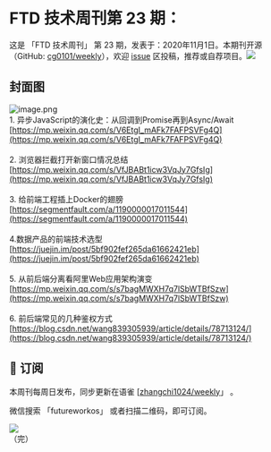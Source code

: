 # FTD 技术周刊第 23 期：
这是 「FTD 技术周刊」 第 23 期，发表于：2020年11月1日。本期刊开源（GitHub: [cg0101/weekly](https://github.com/cg0101/weekly)），欢迎 [issue](https://github.com/cg0101/weekly/issues) 区投稿，推荐或自荐项目。![](https://visitor-badge.glitch.me/badge?page_id=cg0101.weekly) <a href="https://www.linkedin.com/in/%E9%A9%B0-%E5%BC%A0-60669710a/">
        </a>
## 封面图


![image.png](https://cdn.nlark.com/yuque/0/2020/png/132503/1605585737904-83084d7e-99f5-4dec-9496-36baefb2ae6a.png#height=608&id=nRRsq&margin=%5Bobject%20Object%5D&name=image.png&originHeight=608&originWidth=1080&originalType=binary&size=1660822&status=done&style=none&width=1080)<br />1. 异步JavaScript的演化史：从回调到Promise再到Async/Await<br />[https://mp.weixin.qq.com/s/V6EtgI_mAFk7FAFPSVFg4Q](https://mp.weixin.qq.com/s/V6EtgI_mAFk7FAFPSVFg4Q)<br />
<br />2. 浏览器拦截打开新窗口情况总结<br />[https://mp.weixin.qq.com/s/VfJBABt1icw3VqJy7GfsIg](https://mp.weixin.qq.com/s/VfJBABt1icw3VqJy7GfsIg)<br />
<br />3. 给前端工程插上Docker的翅膀<br />[https://segmentfault.com/a/1190000017011544](https://segmentfault.com/a/1190000017011544)<br />
<br />4.数据产品的前端技术选型<br />[https://juejin.im/post/5bf902fef265da61662421eb](https://juejin.im/post/5bf902fef265da61662421eb)<br />
<br />5. 从前后端分离看阿里Web应用架构演变<br />[https://mp.weixin.qq.com/s/s7bagMWXH7q7lSbWTBfSzw](https://mp.weixin.qq.com/s/s7bagMWXH7q7lSbWTBfSzw)<br />
<br />6. 前后端常见的几种鉴权方式 <br />[https://blog.csdn.net/wang839305939/article/details/78713124/](https://blog.csdn.net/wang839305939/article/details/78713124/)



## 📅 订阅
本周刊每周日发布，同步更新在语雀 [[zhangchi1024/weekly](https://www.yuque.com/zhangchi1024/weekly)」 。


微信搜索 「futureworkos」 或者扫描二维码，即可订阅。
<div align="left"> <img src="https://cdn.nlark.com/yuque/0/2021/jpeg/132503/1640750963398-e8538e9e-6b96-46f7-abff-c93b56bdd377.jpeg?x-oss-process=image%2Fwatermark%2Ctype_d3F5LW1pY3JvaGVp%2Csize_36%2Ctext_5byg6amw%2Ccolor_FFFFFF%2Cshadow_50%2Ct_80%2Cg_se%2Cx_10%2Cy_10%2Fresize%2Cw_426%2Climit_0" ></div>
    （完）